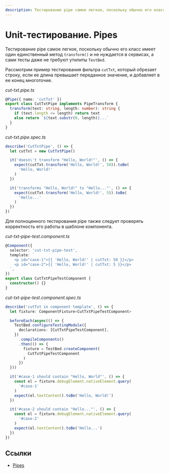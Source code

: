 ```yaml
---
description: Тестирование pipe самое легкое, поскольку обычно его класс имеет один единственный метод transform() и не нуждается в сервисах, а сами тесты даже не требуют утилиты TestBed
---
```


# Unit-тестирование. Pipes

Тестирование pipe самое легкое, поскольку обычно его класс имеет один единственный метод `transform()` и не нуждается в сервисах, а сами тесты даже не требуют утилиты `TestBed`.

Рассмотрим пример тестирования фильтра `cutTxt`, который обрезает строку, если ее длина превышает переданное значение, и добавляет в ее конец многоточие.

_cut-txt.pipe.ts_

```ts
@Pipe({ name: 'cutTxt' })
export class CutTxtPipe implements PipeTransform {
  transform(text: string, length: number): string {
    if (text.length <= length) return text
    else return `${text.substr(0, length)}...`
  }
}
```

_cut-txt.pipe.spec.ts_

```ts
describe('CutTxtPipe', () => {
  let cutTxt = new CutTxtPipe()

  it('doesn\'t transform "Hello, World!"', () => {
    expect(cutTxt.transform('Hello, World!', 50)).toBe(
      'Hello, World!'
    )
  })

  it('transforms "Hello, World!" to "Hello..."', () => {
    expect(cutTxt.transform('Hello, World!', 5)).toBe(
      'Hello...'
    )
  })
})
```

Для полноценного тестирования pipe также следует проверять корректность его работы в шаблоне компонента.

_cut-txt-pipe-test.component.ts_

```ts
@Component({
  selector: 'cut-txt-pipe-test',
  template: `
    <p id="case-1">{{ 'Hello, World!' | cutTxt: 50 }}</p>
    <p id="case-2">{{ 'Hello, World!' | cutTxt: 5 }}</p>
  `,
})
export class CutTxtPipeTestComponent {
  constructor() {}
}
```

_cut-txt-pipe-test.component.spec.ts_

```ts
describe('cutTxt in component template', () => {
  let fixture: ComponentFixture<CutTxtPipeTestComponent>

  beforeEach(async(() => {
    TestBed.configureTestingModule({
      declarations: [CutTxtPipeTestComponent],
    })
      .compileComponents()
      .then(() => {
        fixture = TestBed.createComponent(
          CutTxtPipeTestComponent
        )
      })
  }))

  it('#case-1 should contain "Hello, World"', () => {
    const el = fixture.debugElement.nativeElement.query(
      '#case-1'
    )
    expect(el.textContent).toBe('Hello, World!')
  })

  it('#case-2 should contain "Hello..."', () => {
    const el = fixture.debugElement.nativeElement.query(
      '#case-2'
    )
    expect(el.textContent).toBe('Hello...')
  })
})
```

## Ссылки

- [Pipes](https://angular.io/guide/pipes)
